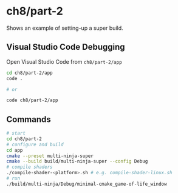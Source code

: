 # ch8/part-2

Shows an example of setting-up a super build.

## Visual Studio Code Debugging

Open Visual Studio Code from `ch8/part-2/app`

```bash
cd ch8/part-2/app
code .

# or

code ch8/part-2/app
```

## Commands

```bash
# start
cd ch8/part-2
# configure and build
cd app
cmake --preset multi-ninja-super
cmake --build build/multi-ninja-super --config Debug
# compile shaders
./compile-shader-<platform>.sh # e.g. compile-shader-linux.sh
# run
./build/multi-ninja/Debug/minimal-cmake_game-of-life_window
```
